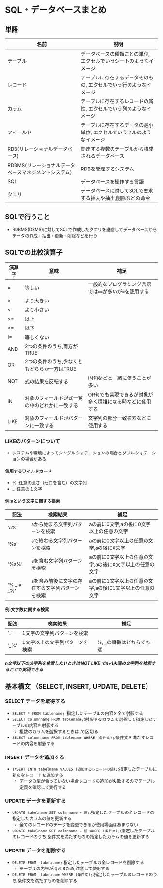 # SQL・データベースまとめ

## 単語

| 名前 | 説明 |
| -- | -- |
| テーブル | データベースの種類ごとの単位, エクセルでいうシートのようなイメージ |
| レコード | テーブルに存在するデータそのもの, エクセルでいう行のようなイメージ |
| カラム | テーブルに存在するレコードの属性, エクセルでいう列のようなイメージ |
| フィールド | テーブルに存在するデータの最小単位, エクセルでいうセルのようなイメージ |
| RDB(リレーショナルデータベース) | 関連する複数のテーブルから構成されるデータベース |
| RDBMS(リレーショナルデータベースマネジメントシステム) | RDBを管理するシステム |
| SQL | データベースを操作する言語 |
| クエリ | データベースに対してSQLで要求する挿入や抽出,削除などの命令 |


## SQLで行うこと

- RDBMS(DBMS)に対してSQLで作成したクエリを送信してデータベースからデータの作成・抽出・更新・削除などを行う

## SQLでの比較演算子
| 演算子 | 意味 | 補足 |
| -- | -- | -- |
| = | 等しい | 一般的なプログラミング言語では```==```が多いが```=```を使用する |
| > | より大きい |  |
| < | より小さい |  |
| >= | 以上 |  |
| <= | 以下 |  |
| != | 等しくない |  |
| AND | 2つの条件のうち,両方がTRUE |  |
| OR | 2つの条件のうち,少なくともどちらか一方はTRUE |  |
| NOT | 式の結果を反転する | IN句などと一緒に使うことが多い |
| IN | 対象のフィールドが式一覧の中のどれかに一致する | OR句でも実現できるが対象が多く煩雑になる時などに使用する |
| LIKE | 対象のフィールドがパターンに一致する | 文字列の部分一致検索などに使用する |

### LIKEのパターンについて

- システムや環境によってシングルクォテーションの場合とダブルクォテーションの場合がある

#### 使用するワイルドカード

- %	:任意の長さ（ゼロを含む）の文字列
- _	:任意の１文字
#### 例:aという文字に関する検索

| 記法 | 検索結果 | 補足 |
| -- | -- | -- |
| 'a%' | aから始まる文字列パターンを検索 | aの前に0文字,aの後に0文字以上の任意の文字 |
| '%a' | aで終わる文字列パターンを検索 | aの前に0文字以上の任意の文字,aの後に0文字 |
| '%a%' | aを含む文字列パターンを検索 | aの前に0文字以上の任意の文字,aの後に0文字以上の任意の文字 |
| '% _ a _%' | aを含み前後に文字の存在する文字列パターンを検索 | aの前に1文字以上の任意の文字,aの後に1文字以上の任意の文字 |

#### 例:文字数に関する検索
| 記法 | 検索結果 | 補足 |
| -- | -- | -- |
| '_' | 1文字の文字列パターンを検索 |  |
| '_%' | 1文字以上の文字列パターンを検索 | %, _の順番はどちらでも一緒 |

##### n文字以下の文字列を検索したいときは NOT LIKE でn+1未満の文字列を検索することで実現できる 

## 基本構文 （SELECT, INSERT, UPDATE, DELETE）
### SELECT データを取得する
- ```SELECT * FROM tablename;```: 指定したテーブルの内容を全て射影する
- ```SELECT columnname FROM tablename;```:射影するカラムを選択して指定したテーブルの内容を射影する
    - 複数のカラムを選択するときは```,```で区切る
- ```SELECT columnname FROM tablename WHERE (条件文);```:条件文を満たすレコードの内容を射影する

### INSERT データを追加する
- ```INSERT INTO tabelname VALUES (追加するレコードの値);```:指定したテーブルに新たなレコードを追加する
    - データの型が合っていない場合レコードの追加が失敗するのでテーブル定義を確認して実行する

### UPDATE データを更新する
- ```UPDATE tabelname SET colmnname = 値;```:指定したテーブルの全レコードの指定したカラムの値を更新する
    - 全てのレコードのデータを変更できるが使用場面はあまりない
- ```UPDATE tabelname SET colmnname = 値 WHERE (条件文);```:指定したテーブルのレコードのうち,条件文を満たすものの指定したカラムの値を更新する

### UPDATE データを削除する
- ```DELETE FROM  tabelname;```:指定したテーブルの全レコードを削除する
    - テーブルの内容が消えるため,注意して使用する
- ```DELETE FROM  tabelname WHERE (条件文);```:指定したテーブルのレコードのうち,条件文を満たすものを削除する